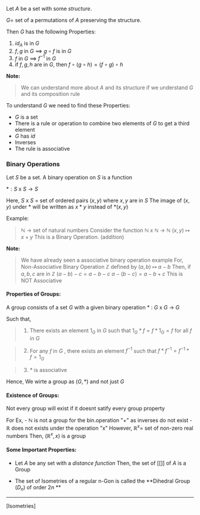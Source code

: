 Let $A$ be a set with some *structure*.

$G =$ set of a permutations of $A$ preserving the 
  structure.

Then $G$ has the following Properties:

1. $id_{A}$ is in $G$
2. $f,g$ in $G$ $\implies$ $g\circ f$ is in $G$
3. $f$ in $G$ $\implies$ $f^{-1}$ in $G$
4. if $f,g,h$ are in $G$, then 
   $f\circ(g\circ h) = (f\circ g) \circ h$ 

**Note:**
> We can understand more about $A$ and its structure if we understand $G$ and its composition rule

To understand $G$ we need to find these Properties:
- $G$ is a set
- There is a rule or operation to combine two elements of $G$ to get a third element
- $G$ has $id$
- Inverses
- The rule is associative

### Binary Operations

Let $S$ be a set. A binary operation on $S$ is a function 

$\ast: S$ x $S \to S$

Here, $S$ x $S$ = set of ordered pairs $(x,y)$ where $x,y$ are in $S$
	The image of $(x,y)$ under $\ast$ will be written as $x \ast y$ instead of $\ast (x,y)$

Example:
> $\mathbb{N}$  $\to$ set of natural numbers
> 	Consider the function
> 	$\mathbb{N}$ x $\mathbb{N}$ $\to$ $\mathbb{N}$
> 	$(x,y)$ $\mapsto$ $x+y$
> This is a Binary Operation. (addition)

**Note:**
> We have already seen a associative binary operation example
> For, Non-Associative Binary Operation
> 	$\mathbb{Z}$ defined by
> 	$(a,b)$ $\mapsto$ $a-b$
> Then, if $a,b,c$ are in $\mathbb{Z}$
> 	$(a-b)-c = a-b-c$
> 	$a-(b-c) = a-b+c$
> This is NOT Associative

#### Properties of Groups:

A group consists of a set $G$ with a given binary operation 
	$\ast$ : $G$ x $G$ $\to$ $G$
	
Such that,

>1. There exists an element $1_{G}$ in $G$ such that 
		   $1_{G} \ast f = f \ast 1_{G} = f$
		for all $f$ in $G$ 
		
>2. For any $f$ in $G$ , there exists an element $f^{-1}$ such that
		   $f \ast f^{-1} = f^{-1} \ast f = 1_{G}$
		   
>3. $\ast$ is associative

Hence,
We wirte a group as $(G, \ast)$
and not just $G$


#### Existence of Groups:

Not every group will exist if it doesnt satify every group property

For Ex,
	- $\mathbb{N}$ is not a group for the bin.operation "+" as inverses do not exist
	- $\mathbb{R}$ does not exists under the operation "x"
	  However, 
		  $\mathbb{R}^x =$ set of non-zero real numbers
		  Then, $(\mathbb{R}^{x}, x)$ is a group

#### Some Important Properties:

- Let $A$ be any set with a *distance function*
  Then, the set of [[]] of $A$ is a Group

- The set of Isometries of a regular n-Gon is called the **Dihedral Group $(D_{n})$ of order $2n$ **

--------------
[Isometries]




